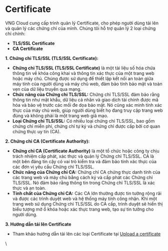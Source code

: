 # Certificate

VNG Cloud cung cấp trình quản lý Certificate, cho phép người dùng tải lên và quản lý các chứng chỉ của mình. Chúng tôi hỗ trợ quản lý 2 loại chứng chỉ chính:&#x20;

* **TLS/SSL Certificate**
* **CA Certificate**

**1. Chứng chỉ TLS/SSL (TLS/SSL Certificate):**

* **Chứng chỉ TLS/SSL (TLS/SSL Certificate)** là một tài liệu số hóa chứa thông tin về khóa công khai và thông tin xác thực của một trang web hoặc máy chủ. Chúng được sử dụng để thiết lập kết nối an toàn giữa máy tính của người dùng và máy chủ web, đảm bảo tính bảo mật và toàn vẹn của dữ liệu truyền qua mạng.
* **Chức năng của Chứng chỉ TLS/SSL:** Chứng chỉ TLS/SSL đảm bảo rằng thông tin như mật khẩu, dữ liệu cá nhân và giao dịch tài chính được mã hóa và bảo vệ trước các mối đe dọa bảo mật. Nó cũng xác minh tính xác thực của máy chủ web, giúp người dùng biết họ đang truy cập trang web đúng và không phải là một trang web giả mạo.
* **Loại Chứng chỉ TLS/SSL:** Có nhiều loại chứng chỉ TLS/SSL, bao gồm chứng chỉ miễn phí, chứng chỉ tự ký và chứng chỉ được cấp bởi cơ quan chứng thực uy tín (CA).

**2. Chứng chỉ CA (Certificate Authority):**

* **Chứng chỉ CA (Certificate Authority)** là một tổ chức hoặc công ty chịu trách nhiệm cấp phát, xác thực và quản lý Chứng chỉ TLS/SSL. CA là một bên đáng tin cậy có vai trò kiểm tra và đảm bảo tính xác thực của các đơn vị yêu cầu Chứng chỉ TLS/SSL.
* **Chức năng của Chứng chỉ CA:** Chứng chỉ CA chứng thực danh tính của các trang web và máy chủ bằng cách ký và cấp phát các Chứng chỉ TLS/SSL. Nó đảm bảo rằng thông tin trong Chứng chỉ TLS/SSL là xác thực và an toàn.
* **Tính chất của Chứng chỉ CA:** Các CA lớn thường được tin tưởng rộng rãi và được các trình duyệt web và hệ thống máy tính công nhận. Khi một trang web sử dụng Chứng chỉ TLS/SSL do CA cấp, trình duyệt sẽ hiển thị biểu tượng mở ổ khóa hoặc xác thực trang web, tạo sự tin tưởng cho người dùng.

**3. Hướng dẫn tải lên Certificate**

* Tham khảo hướng dẫn tải lên các loại Certificate tại [Upload a certificate](https://docs.vngcloud.vn/display/vServer/Upload+a+certificate)

\
